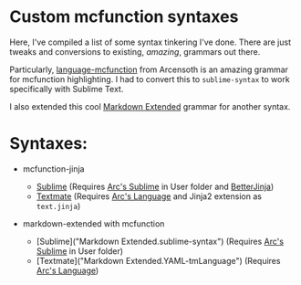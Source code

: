 # Custom mcfunction syntaxes

Here, I've compiled a list of some syntax tinkering I've done. There are just tweaks and conversions to existing, *amazing*, grammars out there.

Particularly, [language-mcfunction](https://github.com/Arcensoth/language-mcfunction) from Arcensoth is an amazing grammar for mcfunction highlighting. I had to convert this to `sublime-syntax` to work specifically with Sublime Text.

I also extended this cool [Markdown Extended](https://github.com/jonschlinkert/sublime-markdown-extended) grammar for another syntax.

# Syntaxes:
- mcfunction-jinja
	- [Sublime](mcfunction-jinja.sublime-syntax) (Requires [Arc's Sublime](mcfunction.sublime-syntax) in User folder and [BetterJinja](https://github.com/Sublime-Instincts/BetterJinja))
	- [Textmate](mcfunction-jinja.YAML-tmLanguage) (Requires [Arc's Language](https://github.com/Arcensoth/language-mcfunction) and Jinja2 extension as `text.jinja`)

- markdown-extended with mcfunction
	- [Sublime]("Markdown Extended.sublime-syntax") (Requires [Arc's Sublime](mcfunction.sublime-syntax) in User folder)
	- [Textmate]("Markdown Extended.YAML-tmLanguage") (Requires [Arc's Language](https://github.com/Arcensoth/language-mcfunction))
